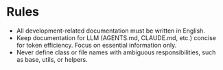 # Rules

- All development-related documentation must be written in English.
- Keep documentation for LLM (AGENTS.md, CLAUDE.md, etc.) concise for token efficiency. Focus on essential information only.
- Never define class or file names with ambiguous responsibilities, such as base, utils, or helpers.